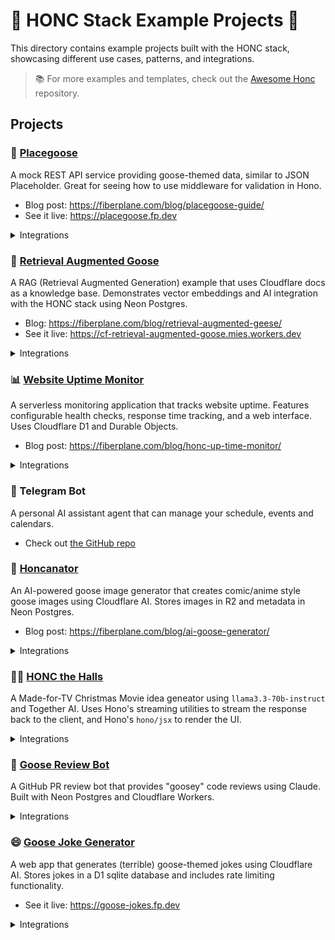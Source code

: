 # :goose: HONC Stack Example Projects :goose:

This directory contains example projects built with the HONC stack, showcasing different use cases, patterns, and integrations.

> 📚 For more examples and templates, check out the [Awesome Honc](https://github.com/fiberplane/awesome-honc) repository.

## Projects

### 🎯 [Placegoose](./placegoose)
A mock REST API service providing goose-themed data, similar to JSON Placeholder. Great for seeing how to use middleware for validation in Hono.

- Blog post: https://fiberplane.com/blog/placegoose-guide/
- See it live: https://placegoose.fp.dev

<details>
<summary>Integrations</summary>

- Cloudflare D1 for data storage
- Cloudflare Asset Bindings for Workers
- UI: Markdown rendered with Remark
</details>

### 🤖 [Retrieval Augmented Goose](./cf-retrieval-augmented-goose)
A RAG (Retrieval Augmented Generation) example that uses Cloudflare docs as a knowledge base. Demonstrates vector embeddings and AI integration with the HONC stack using Neon Postgres.

- Blog: https://fiberplane.com/blog/retrieval-augmented-geese/
- See it live: https://cf-retrieval-augmented-goose.mies.workers.dev

<details>
<summary>Integrations</summary>

- Neon serverless Postgres for data storage and vector search
- OpenAI for embeddings generation
- UI: SSR with hono/jsx and Fiberplane's "ascuii" SSR ui components
</details>

### 📊 [Website Uptime Monitor](./uptime-monitor)
A serverless monitoring application that tracks website uptime. Features configurable health checks, response time tracking, and a web interface. Uses Cloudflare D1 and Durable Objects.

- Blog post: https://fiberplane.com/blog/honc-up-time-monitor/

<details>
<summary>Integrations</summary>

- Cloudflare D1 for data storage
- Cloudflare Durable Objects for serverless state
- UI: SSR with hono/jsx
</details>

### 🤖 Telegram Bot
A personal AI assistant agent that can manage your schedule, events and calendars.
- Check out [the GitHub repo](https://github.com/MonsterDeveloper/www-berlin-feb-2025)
   
### 🎨 [Honcanator](./honcanator)
An AI-powered goose image generator that creates comic/anime style goose images using Cloudflare AI. Stores images in R2 and metadata in Neon Postgres.

- Blog post: https://fiberplane.com/blog/ai-goose-generator/

<details>
<summary>Integrations</summary>

- Neon serverless Postgres for relational data storage
- Cloudflare R2 for blob storage
- Cloudflare AI for image generation (Flux-1-Schnell)
</details>

### 🧑‍🎄 [HONC the Halls](./honc-the-halls)

A Made-for-TV Christmas Movie idea geneator using `llama3.3-70b-instruct` and Together AI. Uses Hono's streaming utilities to stream the response back to the client, and Hono's `hono/jsx` to render the UI.

<details>
<summary>Integrations</summary>

- Cloudflare D1 to store movie ideas
- Together AI to generate movie ideas
</details>

### 🪿 [Goose Review Bot](./goose-review-bot)

A GitHub PR review bot that provides "goosey" code reviews using Claude. Built with Neon Postgres and Cloudflare Workers.

<details>
<summary>Integrations</summary>

- GitHub Octokit to handle webhooks and pull requests
- Claude (Anthropic) to provide code reviews
</details>

### 😄 [Goose Joke Generator](./goose-joke-generator)
A web app that generates (terrible) goose-themed jokes using Cloudflare AI. Stores jokes in a D1 sqlite database and includes rate limiting functionality.

- See it live: https://goose-jokes.fp.dev

<details>
<summary>Integrations</summary>

- Neon serverless Postgres for data storage
- Cloudflare AI (Llama-3.1-8B-Instruct)
</details>
